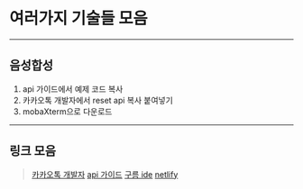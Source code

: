 # 여러가지 기술들 모음
---
## 음성합성
1. api 가이드에서 예제 코드 복사
2. 카카오톡 개발자에서 reset api 복사 붙여넣기
3. mobaXterm으로 다운로드
---
## 링크 모음
>[카카오톡 개발자](https://developers.kakao.com/console/app/589013)
>[api 가이드](https://developers.kakao.com/docs/latest/ko/voice/rest-api#text-to-speech)
>[구름 ide](https://ide.goorm.io/?_ga=2.41089062.581947580.1622157623-758261469.1622157623)
>[netlify](https://app.netlify.com/teams/baekseungmin-417/overview)